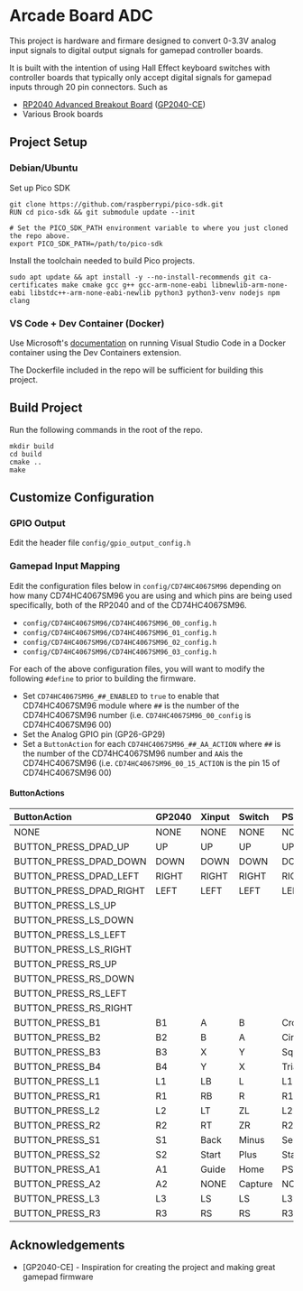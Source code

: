 # Arcade Board ADC

This project is hardware and firmare designed to convert 0-3.3V analog input signals to digital output signals for gamepad controller boards. 

It is built with the intention of using Hall Effect keyboard switches with controller boards that typically only accept digital signals for gamepad inputs through 20 pin connectors. Such as

- [RP2040 Advanced Breakout Board](https://github.com/OpenStickCommunity/Hardware/tree/main/Boards/GP2040-CE%20Official%20Boards/RP2040%20Advanced%20Breakout%20Board/RP2040%20Advanced%20Breakout%20Board%20-%20Passthrough) ([GP2040-CE](https://gp2040-ce.info/))
-  Various Brook boards

## Project Setup

### Debian/Ubuntu

Set up Pico SDK

```shell
git clone https://github.com/raspberrypi/pico-sdk.git
RUN cd pico-sdk && git submodule update --init

# Set the PICO_SDK_PATH environment variable to where you just cloned the repo above.
export PICO_SDK_PATH=/path/to/pico-sdk
```

Install the toolchain needed to build Pico projects.

```shell
sudo apt update && apt install -y --no-install-recommends git ca-certificates make cmake gcc g++ gcc-arm-none-eabi libnewlib-arm-none-eabi libstdc++-arm-none-eabi-newlib python3 python3-venv nodejs npm clang
```

### VS Code + Dev Container (Docker)

Use Microsoft's [documentation](https://code.visualstudio.com/docs/devcontainers/tutorial) on running Visual Studio Code in a Docker container using the Dev Containers extension.

The Dockerfile included in the repo will be sufficient for building this project.

## Build Project

Run the following commands in the root of the repo.

```shell
mkdir build
cd build
cmake ..
make
```

## Customize Configuration

### GPIO Output

Edit the header file `config/gpio_output_config.h`

### Gamepad Input Mapping

Edit the configuration files below in `config/CD74HC4067SM96` depending on how many CD74HC4067SM96 you are using and which pins are being used specifically, both of the RP2040 and of the CD74HC4067SM96.

- `config/CD74HC4067SM96/CD74HC4067SM96_00_config.h`
- `config/CD74HC4067SM96/CD74HC4067SM96_01_config.h`
- `config/CD74HC4067SM96/CD74HC4067SM96_02_config.h`
- `config/CD74HC4067SM96/CD74HC4067SM96_03_config.h`

For each of the above configuration files, you will want to modify the following `#define` to prior to building the firmware.

- Set `CD74HC4067SM96_##_ENABLED` to `true` to enable that CD74HC4067SM96 module where `##` is the number of the CD74HC4067SM96 number (i.e. `CD74HC4067SM96_00_config` is CD74HC4067SM96 00)
- Set the Analog GPIO pin (GP26-GP29)
- Set a `ButtonAction` for each `CD74HC4067SM96_##_AA_ACTION` where `##` is the number of the CD74HC4067SM96 number and `AA`is the CD74HC4067SM96 (i.e. `CD74HC4067SM96_00_15_ACTION` is the pin 15 of CD74HC4067SM96 00)

#### ButtonActions

| ButtonAction            | GP2040 | Xinput | Switch  | PS3/4/5  | Dinput | Arcade |
|:------------------------|:-------|:-------|:--------|:---------|:-------|:-------|
| NONE                    | NONE   | NONE   | NONE    | NONE     | NONE   | NONE   |
| BUTTON_PRESS_DPAD_UP    | UP     | UP     | UP      | UP       | UP     | UP     |
| BUTTON_PRESS_DPAD_DOWN  | DOWN   | DOWN   | DOWN    | DOWN     | DOWN   | DOWN   |
| BUTTON_PRESS_DPAD_LEFT  | RIGHT  | RIGHT  | RIGHT   | RIGHT    | RIGHT  | RIGHT  |
| BUTTON_PRESS_DPAD_RIGHT | LEFT   | LEFT   | LEFT    | LEFT     | LEFT   | LEFT   |
| BUTTON_PRESS_LS_UP      |        |        |         |          |        |        |
| BUTTON_PRESS_LS_DOWN    |        |        |         |          |        |        |
| BUTTON_PRESS_LS_LEFT    |        |        |         |          |        |        |
| BUTTON_PRESS_LS_RIGHT   |        |        |         |          |        |        |
| BUTTON_PRESS_RS_UP      |        |        |         |          |        |        |
| BUTTON_PRESS_RS_DOWN    |        |        |         |          |        |        |
| BUTTON_PRESS_RS_LEFT    |        |        |         |          |        |        |
| BUTTON_PRESS_RS_RIGHT   |        |        |         |          |        |        |
| BUTTON_PRESS_B1         | B1     | A      | B       | Cross    | 2      | K1     |
| BUTTON_PRESS_B2         | B2     | B      | A       | Circle   | 3      | K2     |
| BUTTON_PRESS_B3         | B3     | X      | Y       | Square   | 1      | P1     |
| BUTTON_PRESS_B4         | B4     | Y      | X       | Triangle | 4      | P2     |
| BUTTON_PRESS_L1         | L1     | LB     | L       | L1       | 5      | P4     |
| BUTTON_PRESS_R1         | R1     | RB     | R       | R1       | 6      | P3     |
| BUTTON_PRESS_L2         | L2     | LT     | ZL      | L2       | 7      | K4     |
| BUTTON_PRESS_R2         | R2     | RT     | ZR      | R2       | 8      | K3     |
| BUTTON_PRESS_S1         | S1     | Back   | Minus   | Select   | 9      | Coin   |
| BUTTON_PRESS_S2         | S2     | Start  | Plus    | Start    | 10     | Start  |
| BUTTON_PRESS_A1         | A1     | Guide  | Home    | PS       | 13     | NONE   |
| BUTTON_PRESS_A2         | A2     | NONE   | Capture | NONE     | 14     | NONE   |
| BUTTON_PRESS_L3         | L3     | LS     | LS      | L3       | 11     | LS     |
| BUTTON_PRESS_R3         | R3     | RS     | RS      | R3       | 12     | RS     |

## Acknowledgements

- [GP2040-CE] - Inspiration for creating the project and making great gamepad firmware
